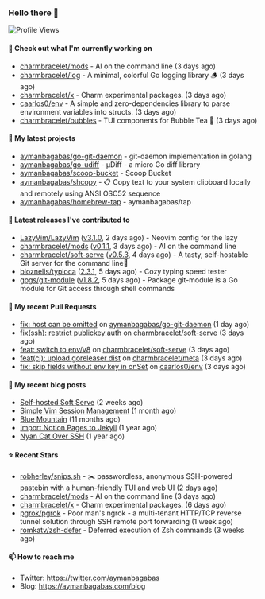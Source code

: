 ### Hello there 👋

![Profile Views](https://komarev.com/ghpvc/?username=aymanbagabas&label=PROFILE+VIEWS)

#### 👷 Check out what I'm currently working on

- [charmbracelet/mods](https://github.com/charmbracelet/mods) - AI on the command line (3 days ago)
- [charmbracelet/log](https://github.com/charmbracelet/log) - A minimal, colorful Go logging library 🪵 (3 days ago)
- [charmbracelet/x](https://github.com/charmbracelet/x) - Charm experimental packages. (3 days ago)
- [caarlos0/env](https://github.com/caarlos0/env) - A simple and zero-dependencies library to parse environment variables into structs. (3 days ago)
- [charmbracelet/bubbles](https://github.com/charmbracelet/bubbles) - TUI components for Bubble Tea 🫧 (3 days ago)

#### 🌱 My latest projects

- [aymanbagabas/go-git-daemon](https://github.com/aymanbagabas/go-git-daemon) - git-daemon implementation in golang
- [aymanbagabas/go-udiff](https://github.com/aymanbagabas/go-udiff) - µDiff - a micro Go diff library
- [aymanbagabas/scoop-bucket](https://github.com/aymanbagabas/scoop-bucket) - Scoop Bucket
- [aymanbagabas/shcopy](https://github.com/aymanbagabas/shcopy) - 📋 Copy text to your system clipboard locally and remotely using ANSI OSC52 sequence
- [aymanbagabas/homebrew-tap](https://github.com/aymanbagabas/homebrew-tap) - aymanbagabas/tap

#### 🔭 Latest releases I've contributed to

- [LazyVim/LazyVim](https://github.com/LazyVim/LazyVim) ([v3.1.0](https://github.com/LazyVim/LazyVim/releases/tag/v3.1.0), 2 days ago) - Neovim config for the lazy
- [charmbracelet/mods](https://github.com/charmbracelet/mods) ([v0.1.1](https://github.com/charmbracelet/mods/releases/tag/v0.1.1), 3 days ago) - AI on the command line
- [charmbracelet/soft-serve](https://github.com/charmbracelet/soft-serve) ([v0.5.3](https://github.com/charmbracelet/soft-serve/releases/tag/v0.5.3), 4 days ago) - A tasty, self-hostable Git server for the command line🍦
- [bloznelis/typioca](https://github.com/bloznelis/typioca) ([2.3.1](https://github.com/bloznelis/typioca/releases/tag/2.3.1), 5 days ago) - Cozy typing speed tester
- [gogs/git-module](https://github.com/gogs/git-module) ([v1.8.2](https://github.com/gogs/git-module/releases/tag/v1.8.2), 5 days ago) - Package git-module is a Go module for Git access through shell commands

#### 🔨 My recent Pull Requests

- [fix: host can be omitted](https://github.com/aymanbagabas/go-git-daemon/pull/1) on [aymanbagabas/go-git-daemon](https://github.com/aymanbagabas/go-git-daemon) (1 day ago)
- [fix(ssh): restrict publickey auth](https://github.com/charmbracelet/soft-serve/pull/290) on [charmbracelet/soft-serve](https://github.com/charmbracelet/soft-serve) (3 days ago)
- [feat: switch to env/v8](https://github.com/charmbracelet/soft-serve/pull/289) on [charmbracelet/soft-serve](https://github.com/charmbracelet/soft-serve) (3 days ago)
- [feat(ci): upload goreleaser dist](https://github.com/charmbracelet/meta/pull/88) on [charmbracelet/meta](https://github.com/charmbracelet/meta) (3 days ago)
- [fix: skip fields without env key in onSet](https://github.com/caarlos0/env/pull/266) on [caarlos0/env](https://github.com/caarlos0/env) (3 days ago)

#### 📜 My recent blog posts

- [Self-hosted Soft Serve](https://aymanbagabas.com/blog/2023/04/28/self-hosted-soft-serve.html) (2 weeks ago)
- [Simple Vim Session Management](https://aymanbagabas.com/blog/2023/04/13/simple-vim-session-management.html) (1 month ago)
- [Blue Mountain](https://aymanbagabas.com/blog/2022/06/02/blue-mountain.html) (11 months ago)
- [Import Notion Pages to Jekyll](https://aymanbagabas.com/blog/2022/03/29/import-notion-pages-to-jekyll.html) (1 year ago)
- [Nyan Cat Over SSH](https://aymanbagabas.com/blog/2022/03/25/nyan-cat-over-ssh.html) (1 year ago)

#### ⭐ Recent Stars

- [robherley/snips.sh](https://github.com/robherley/snips.sh) - ✂️ passwordless, anonymous SSH-powered pastebin with a human-friendly TUI and web UI (2 days ago)
- [charmbracelet/mods](https://github.com/charmbracelet/mods) - AI on the command line (3 days ago)
- [charmbracelet/x](https://github.com/charmbracelet/x) - Charm experimental packages. (6 days ago)
- [pgrok/pgrok](https://github.com/pgrok/pgrok) - Poor man&#39;s ngrok - a multi-tenant HTTP/TCP reverse tunnel solution through SSH remote port forwarding (1 week ago)
- [romkatv/zsh-defer](https://github.com/romkatv/zsh-defer) - Deferred execution of Zsh commands (3 weeks ago)

#### 📫 How to reach me

- Twitter: https://twitter.com/aymanbagabas
- Blog: https://aymanbagabas.com/blog
